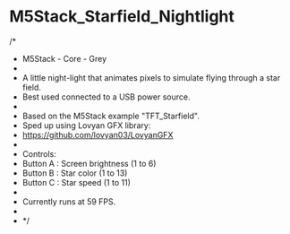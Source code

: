 # M5Stack_Starfield_Nightlight

/* 
 *  M5Stack - Core - Grey
 *  
 *  A little night-light that animates pixels to simulate flying through a star field.
 *  Best used connected to a USB power source.
 *  
 *  Based on the M5Stack example "TFT_Starfield".
 *  Sped up using Lovyan GFX library:
 *  https://github.com/lovyan03/LovyanGFX
 *  
 *  Controls:
 *  Button A : Screen brightness (1 to 6)
 *  Button B : Star color (1 to 13)
 *  Button C : Star speed (1 to 11)
 *  
 *  Currently runs at 59 FPS.
 *  
 *  */
